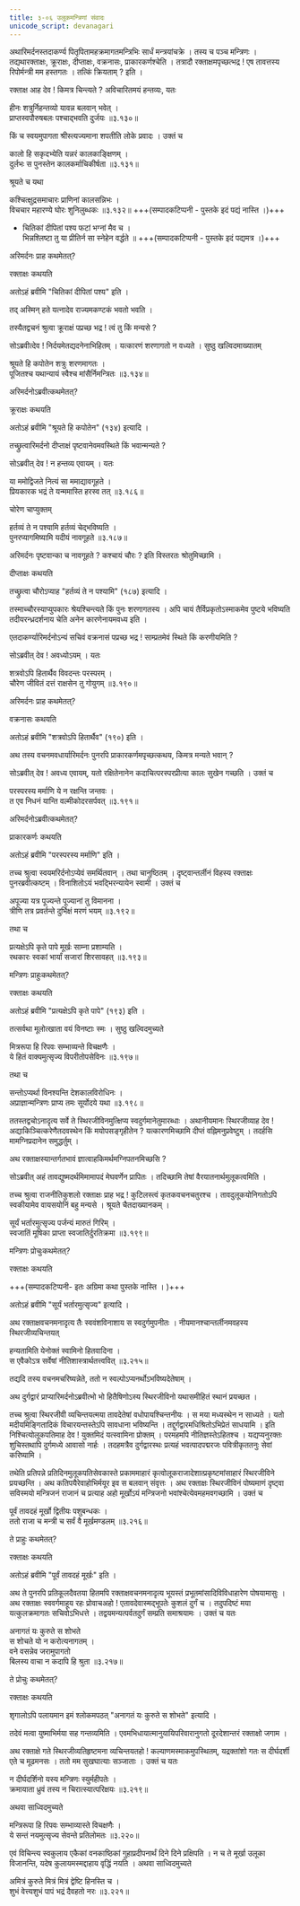 ```yaml
---
title: ३-०६ उलूकमन्त्रिणां संवादः
unicode_script: devanagari
---
```

अथारिमर्दनस्तदाकर्ण्य पितृपितामहक्रमागतमन्त्रिभिः सार्धं मन्त्रयांचक्रे । तस्य च पञ्च मन्त्रिणः । तद्यथारक्ताक्षः, क्रूराक्षः, दीप्ताक्षः, वक्रनासः, प्राकारकर्णश्चेति । तत्रादौ रक्ताक्षमपृच्छत्भद्र ! एष तावत्तस्य रिपोर्मन्त्री मम हस्तगतः । तत्किं क्रियताम् ? इति ।  

रक्ताक्ष आह देव ! किमत्र चिन्त्यते ? अविचारितमयं हन्तव्यः, यतः

हीनः शत्रुर्निहन्तव्यो यावन्न बलवान् भवेत् ।  
प्राप्तस्वपौरुषबलः पश्चाद्भवति दुर्जयः ॥३.१३०॥

किं च स्वयमुपागता श्रीस्त्यज्यमाना शपतीति लोके प्रवादः । उक्तं च

कालो हि सकृदभ्येति यन्नरं कालकाङ्क्षिणम् ।  
दुर्लभः स पुनस्तेन कालकर्माचिकीर्षता ॥३.१३१॥

श्रूयते च यथा

कश्चित्क्षुद्रसमाचारः प्राणिनां कालसन्निभः ।  
विचचार महारण्ये घोरः शुनिलुब्धकः ॥३.१३२॥ +++(सम्पादकटिप्पनी - पुस्तके इदं पद्यं नास्ति ।)+++  

  - चितिकां दीपितां पश्य फटां भग्नां मैव च ।  
  भिन्नश्लिष्टा तु या प्रीतिर्न सा स्नेहेन वर्द्धते ॥ +++(सम्पादकटिप्पनी - पुस्तके इदं पद्यमत्र ।)+++

अरिमर्दनः प्राह कथमेतत्?

रक्ताक्षः कथयति

<div class="js_include" url="../../upakathAH/03-05_brAhmaNasarpakathA/"  newLevelForH1="3" includeTitle="true"> </div>

अतोऽहं ब्रवीमि "चितिकां दीपितां पश्य" इति ।  

तद्
अस्मिन् हते यत्नादेव राज्यमकण्टकं भवतो भवति ।  

तस्यैतद्वचनं श्रुत्वा क्रूराक्षं पप्रच्छ भद्र ! त्वं तु किं मन्यसे ?

सोऽब्रवीत्देव ! निर्दयमेतद्यदनेनाभिहितम् । यत्कारणं शरणागतो न वध्यते । सुष्ठु  खल्विदमाख्यातम्

श्रूयते हि कपोतेन शत्रुः शरणमागतः ।  
पूजितश्च यथान्यायं स्वैश्च मांसैर्निमन्त्रितः ॥३.१३४॥

अरिमर्दनोऽब्रवीत्कथमेतत्?

क्रूराक्षः कथयति

<div class="js_include" url="../../upakathAH/03-07_kapOtalubdhakakathA/"  newLevelForH1="3" includeTitle="true"> </div>

अतोऽहं ब्रवीमि "श्रूयते हि कपोतेन" (१३४) इत्यादि ।  

तच्छ्रुत्वारिमर्दनो दीप्ताक्षं पृष्टवानेवमवस्थिते किं भवान्मन्यते ?

सोऽब्रवीत् देव ! न हन्तव्य एवायम् । यतः

या ममोद्विजते नित्यं सा ममाद्यावगूहते ।  
प्रियकारक भद्रं ते यन्ममास्ति हरस्व तत् ॥३.१८६॥

चोरेण चाप्युक्तम्

हर्तव्यं ते न पश्यामि हर्तव्यं चेद्भविष्यति ।  
पुनरप्यागमिष्यामि यदीयं नावगूहते ॥३.१८७॥

अरिमर्दनः पृष्टवान्का च नावगूहते ? कश्चायं चौरः ? इति विस्तरतः श्रोतुमिच्छामि ।  

दीप्ताक्षः कथयति

<div class="js_include" url="../../upakathAH/03-08_kAmAturavaNikkathA/"  newLevelForH1="3" includeTitle="true"> </div>

तच्छ्रुत्वा चौरोऽप्याह "हर्तव्यं ते न पश्यामि" (१८७) इत्यादि ।

तस्माच्चौरस्याप्युपकारः श्रेयश्चिन्त्यते किं पुनः शरणागतस्य । अपि चायं तैर्विप्रकृतोऽस्माकमेव पुष्टये भविष्यति तदीयरन्ध्रदर्शनाय चेति अनेन कारणेनायमवध्य इति ।  

एतदाकर्ण्यारिमर्दनोऽन्यं सचिवं वक्रनासं पप्रच्छ भद्र ! साम्प्रतमेवं स्थिते किं करणीयमिति ?

सोऽब्रवीत् देव ! अवध्योऽयम् । यतः

शत्रवोऽपि हितार्थैव विवदन्तः परस्परम् ।  
चौरेण जीवितं दत्तं राक्षसेन तु गोयुगम् ॥३.१९०॥

अरिमर्दनः प्राह कथमेतत्?

वक्रनासः कथयति

<div class="js_include" url="../../upakathAH/03-09_drONAkhyabrAhmaNakathA/"  newLevelForH1="3" includeTitle="true"> </div>

अतोऽहं ब्रवीमि "शत्रवोऽपि हितार्थैव" (१९०) इति ।

अथ तस्य वचनमवधार्यारिमर्दनः पुनरपि प्राकारकर्णमपृच्छत्कथय, किमत्र मन्यते भवान् ?

सोऽब्रवीत् देव ! अवध्य एवायम्, यतो रक्षितेनानेन कदाचित्परस्परप्रीत्या कालः सुखेन गच्छति । उक्तं च

परस्परस्य मर्माणि ये न रक्षन्ति जन्तवः ।  
त एव निधनं यान्ति वल्मीकोदरसर्पवत् ॥३.१९१॥

अरिमर्दनोऽब्रवीत्कथमेतत्?

प्राकारकर्णः कथयति

<div class="js_include" url="../../upakathAH/03-10_valmIkOdaragatasarpakathA/"  newLevelForH1="3" includeTitle="true"> </div>

अतोऽहं ब्रवीमि "परस्परस्य मर्माणि" इति ।  

तच्च श्रुत्वा स्वयमरिर्दनोऽप्येवं समर्थितवान् । तथा चानुष्ठितम् । दृष्ट्वान्तर्लीनं विहस्य रक्ताक्षः पुनरब्रवीत्कष्टम् । विनाशितोऽयं भवद्भिरन्यायेन स्वामी । उक्तं च

अपूज्या यत्र पूज्यन्ते पूज्यानां तु विमानना ।  
त्रीणि तत्र प्रवर्तन्ते दुर्भिक्षं मरणं भयम् ॥३.१९२॥

तथा च

प्रत्यक्षेऽपि कृते पापे मूर्खः साम्ना प्रशाम्यति ।  
रथकारः स्वकां भार्यां सजारां शिरसावहत् ॥३.१९३॥

मन्त्रिणः प्राहुःकथमेतत्?

रक्ताक्षः कथयति

<div class="js_include" url="../../upakathAH/03-11_vIravararathakAratatpatnIkathA/"  newLevelForH1="3" includeTitle="true"> </div>

अतोऽहं ब्रवीमि "प्रत्यक्षेऽपि कृते पापे" (१९३) इति ।  

तत्सर्वथा मूलोत्खाता वयं विनष्टाः स्मः । सुष्ठु खल्विदमुच्यते

मित्ररूपा हि रिपवः सम्भाव्यन्ते विचक्षणैः ।  
ये हितं वाक्यमुत्सृज्य विपरीतोपसेविनः ॥३.१९७॥

तथा च

सन्तोऽप्यर्था विनश्यन्ति देशकालविरोधिनः ।  
अप्राज्ञान्मन्त्रिणः प्राप्य तमः सूर्योदये यथा ॥३.१९८॥

ततस्तद्वचोऽनादृत्य सर्वे ते स्थिरजीविनमुत्क्षिप्य स्वदुर्गमानेतुमारब्धाः । अथानीयमानः स्थिरजीव्याह देव ! अद्याकिञ्चित्करेणैतदवस्थेन किं मयोपसङ्गृहीतेन ? यत्कारणमिच्छामि दीप्तं वह्निमनुप्रवेष्टुम् । तदर्हसि मामग्निप्रदानेन समुद्धर्तुम् ।  

अथ रक्ताक्षस्यान्तर्गतभावं ज्ञात्वाहकिमर्थमग्निपतनमिच्छसि ?

सोऽब्रवीत् अहं तावद्युष्मदर्थमिमामापदं मेघवर्णेन प्रापितः । तदिच्छामि तेषां वैरयातनार्थमुलूकत्वमिति ।  

तच्च श्रुत्वा राजनीतिकुशलो रक्ताक्षः प्राह भद्र ! कुटिलस्त्वं कृतकवचनचतुरश्च । तावदुलूकयोनिगतोऽपि स्वकीयामेव वायसयोनिं बहु मन्यसे । श्रूयते चैतदाख्यानकम् ।  

सूर्यं भर्तारमुत्सृज्य पर्जन्यं मारुतं गिरिम् ।  
स्वजातिं मूषिका प्राप्ता स्वजातिर्दुरतिक्रमा ॥३.१९९॥

मन्त्रिणः प्रोचुःकथमेतत्?

रक्ताक्षः कथयति

+++(सम्पादकटिप्पनी- इतः अग्रिमा कथा पुस्तके नास्ति । )+++  
<div class="js_include" url="../../upakathAH/03-12_shAlankAyanarakShitamUShikakathA/"  newLevelForH1="3" includeTitle="true"> </div>


<div class="js_include" url="../../upakathAH/03-12a_mUShikakathA/"  newLevelForH1="3" includeTitle="true"> </div>

अतोऽहं ब्रवीमि "सूर्यं भर्तारमुत्सृज्य" इत्यादि ।  

अथ रक्ताक्षवचनमनादृत्य तैः स्ववंशविनाशाय स स्वदुर्गमुपनीतः । नीयमानश्चान्तर्लीनमवहस्य स्थिरजीव्यचिन्तयत्

हन्यतामिति येनोक्तं स्वामिनो हितवादिना ।  
स एवैकोऽत्र सर्वेषां नीतिशास्त्रार्थतत्त्ववित् ॥३.२१५॥

तद्यदि तस्य वचनमचरिष्यन्नेते, ततो न स्वल्पोऽप्यनर्थोऽभविष्यदेतेषाम् ।  

अथ दुर्गद्वारं प्राप्यारिमर्दनोऽब्रवीत्भो भो हितैषिणोऽस्य स्थिरजीविनो यथासमीहितं स्थानं प्रयच्छत ।  

तच्च श्रुत्वा स्थिरजीवी व्यचिन्तयत्मया तावदेतेषां वधोपायश्चिन्तनीयः । स मया मध्यस्थेन न साध्यते । यतो मदीयमिङ्गितादिकं विचारयन्तस्तेऽपि सावधाना भविष्यन्ति । तद्दुर्गद्वारमधिश्रितोऽभिप्रेतं साधयामि । इति निश्चित्योलूकपतिमाह देव ! युक्तमिदं यत्स्वामिना प्रोक्तम् । परमहमपि नीतिज्ञस्तेऽहितश्च । यद्यप्यनुरक्तः शुचिस्तथापि दुर्गमध्ये आवासो नार्हः । तदहमत्रैव दुर्गद्वारस्थः प्रत्यहं भवत्पादपद्मरजः पवित्रीकृततनुः सेवां करिष्यामि ।  

तथेति प्रतिपन्ने प्रतिदिनमुलूकपतिसेवकास्ते प्रकाममाहारं कृत्वोलूकराजादेशात्प्रकृष्टमांसाहारं स्थिरजीविने प्रयच्छन्ति । अथ कतिपयैरेवाहोभिर्मयूर इव स बलवान् संवृत्तः । अथ रक्ताक्षः स्थिरजीविनं पोष्यमाणं दृष्ट्वा सविस्मयो मन्त्रिजनं राजानं च प्रत्याह अहो मूर्खोऽयं मन्त्रिजनो भवांश्चेत्येवमहमवगच्छामि । उक्तं च

पूर्वं तावदहं मूर्खो द्वितीयः पशुबन्धकः ।  
ततो राजा च मन्त्री च सर्वं वै मूर्खमण्डलम् ॥३.२१६॥

ते प्राहुः कथमेतत्?

रक्ताक्षः कथयति

<div class="js_include" url="../../upakathAH/03-13a_swarNaShThIvIsindhukapakShIkathA/"  newLevelForH1="3" includeTitle="true"> </div>

अतोऽहं ब्रवीमि "पूर्वं तावदहं मूर्खः" इति ।

अथ ते पुनरपि प्रतिकूलदैवतया हितमपि रक्ताक्षवचनमनादृत्य भूयस्तं प्रभूतमांसादिविविधाहारेण पोषयामासुः । अथ रक्ताक्षः स्ववर्गमाहूय रहः प्रोवाचअहो ! एतावदेवास्मद्भूपतेः कुशलं दुर्गं च । तदुपदिष्टं मया यत्कुलक्रमागतः सचिवोऽभिधत्ते । तद्वयमन्यत्पर्वतदुर्गं सम्प्रति समाश्रयामः । उक्तं च यतः

अनागतं यः कुरुते स शोभते  
स शोचते यो न करोत्यनागतम् ।  
वने वसन्नेव जरामुपागतो  
बिलस्य वाचा न कदापि हि श्रुता ॥३.२१७॥

ते प्रोचुः कथमेतत्?

रक्ताक्षः कथयति

<div class="js_include" url="../../upakathAH/03-14_kharanakharasimhakathA/"  newLevelForH1="3" includeTitle="true"> </div>

शृगालोऽपि पलायमान इमं श्लोकमपठत् "अनागतं यः कुरुते स शोभते" इत्यादि ।

तदेवं मत्वा युष्माभिर्मया सह गन्तव्यमिति । एवमभिधायात्मानुयायिपरिवारानुगतो दूरदेशान्तरं रक्ताक्षो जगाम ।  

अथ रक्ताक्षे गते स्थिरजीव्यतिहृष्टमना व्यचिन्तयतहो ! कल्याणमस्माकमुपस्थितम्, यद्रक्तांशो गतः स दीर्घदर्शी एते च मूढमनसः । ततो मम सुखघात्याः सञ्जाताः । उक्तं च यतः

न दीर्घदर्शिनो यस्य मन्त्रिणः स्युर्महीपतेः ।  
क्रमायाता ध्रुवं तस्य न चिरात्स्यात्परिक्षयः ॥३.२१९॥

अथवा साध्विदमुच्यते

मन्त्रिरूपा हि रिपवः सम्भाव्यास्ते विचक्षणैः ।  
ये सन्तं नयमुत्सृज्य सेवन्ते प्रतिलोमतः ॥३.२२०॥

एवं विचिन्त्य स्वकुलाय एकैकां वनकाष्ठिकां गुहाप्रदीपनार्थं दिने दिने प्रक्षिपति । न च ते मूर्खा उलूका विजानन्ति, यदेष कुलायमस्मद्दाहाय वृद्धिं नयति । अथवा साध्विदमुच्यते

अमित्रं कुरुते मित्रं मित्रं द्वेष्टि हिनस्ति च ।  
शुभं वेत्त्यशुभं पापं भद्रं दैवहतो नरः ॥३.२२१॥
